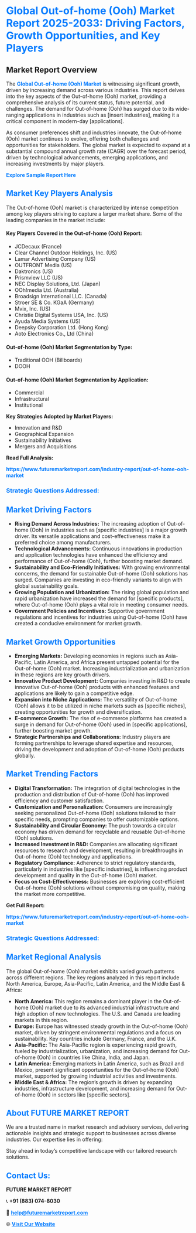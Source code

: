 <h1 style="color: #007BFF;">Global Out-of-home (Ooh) Market Report 2025-2033: Driving Factors, Growth Opportunities, and Key Players</h1>

<section id="overview">
<h2>Market Report Overview</h2>
<p>The <a href="https://www.futuremarketreport.com/industry-report/out-of-home-ooh-market" style="color: #007BFF; text-decoration: none;"><strong>Global Out-of-home (Ooh) Market</strong></a> is witnessing significant growth, driven by increasing demand across various industries. This report delves into the key aspects of the Out-of-home (Ooh) market, providing a comprehensive analysis of its current status, future potential, and challenges. The demand for Out-of-home (Ooh) has surged due to its wide-ranging applications in industries such as [insert industries], making it a critical component in modern-day [applications].</p>
<p>As consumer preferences shift and industries innovate, the Out-of-home (Ooh) market continues to evolve, offering both challenges and opportunities for stakeholders. The global market is expected to expand at a substantial compound annual growth rate (CAGR) over the forecast period, driven by technological advancements, emerging applications, and increasing investments by major players.</p>
</section>

<section id="overview">
<p><a href="https://www.futuremarketreport.com/request-sample/reportId=90654" style="color: #007BFF; text-decoration: none;"><strong>Explore Sample Report Here</strong></a></p>
</section>

<section id="key-players">
<h2 style="color: #007BFF;">Market Key Players Analysis</h2>
<p>The Out-of-home (Ooh) market is characterized by intense competition among key players striving to capture a larger market share. Some of the leading companies in the market include:</p>
<h4>Key Players Covered in the Out-of-home (Ooh) Report:</h4>
<ul><li>JCDecaux (France)</li><li>Clear Channel Outdoor Holdings, Inc. (US)</li><li>Lamar Advertising Company (US)</li><li>OUTFRONT Media (US)</li><li>Daktronics (US)</li><li>Prismview LLC (US)</li><li>NEC Display Solutions, Ltd. (Japan)</li><li>OOh!media Ltd. (Australia)</li><li>Broadsign International LLC. (Canada)</li><li>Stroer SE &amp; Co. KGaA (Germany)</li><li>Mvix, Inc. (US)</li><li>Christie Digital Systems USA, Inc. (US)</li><li>Ayuda Media Systems (US)</li><li>Deepsky Corporation Ltd. (Hong Kong)</li><li>Aoto Electronics Co., Ltd (China)</li></ul>
<h4>Out-of-home (Ooh) Market Segmentation by Type:</h4>
<ul><li>Traditional OOH (Billboards)</li><li>DOOH</li></ul>

<h4>Out-of-home (Ooh) Market Segmentation by Application:</h4>
<ul><li>Commercial</li><li>Infrastructural</li><li>Institutional</li></ul>
<p><strong>Key Strategies Adopted by Market Players:</strong></p>
<ul>
<li>Innovation and R&D</li>
<li>Geographical Expansion</li>
<li>Sustainability Initiatives</li>
<li>Mergers and Acquisitions</li>
</ul>
</section>

<section>
<p><strong>Read Full Analysis: </strong></p><a href="https://www.futuremarketreport.com/industry-report/out-of-home-ooh-market" style="color: #007BFF; text-decoration: none;"><strong>https://www.futuremarketreport.com/industry-report/out-of-home-ooh-market</strong></a>
<h3 style="color: #007BFF;">Strategic Questions Addressed:</h3>
</section>

<section id="driving-factors">
<h2 style="color: #007BFF;">Market Driving Factors</h2>
<ul>
<li><strong>Rising Demand Across Industries:</strong> The increasing adoption of Out-of-home (Ooh) in industries such as [specific industries] is a major growth driver. Its versatile applications and cost-effectiveness make it a preferred choice among manufacturers.</li>
<li><strong>Technological Advancements:</strong> Continuous innovations in production and application technologies have enhanced the efficiency and performance of Out-of-home (Ooh), further boosting market demand.</li>
<li><strong>Sustainability and Eco-Friendly Initiatives:</strong> With growing environmental concerns, the demand for sustainable Out-of-home (Ooh) solutions has surged. Companies are investing in eco-friendly variants to align with global sustainability goals.</li>
<li><strong>Growing Population and Urbanization:</strong> The rising global population and rapid urbanization have increased the demand for [specific products], where Out-of-home (Ooh) plays a vital role in meeting consumer needs.</li>
<li><strong>Government Policies and Incentives:</strong> Supportive government regulations and incentives for industries using Out-of-home (Ooh) have created a conducive environment for market growth.</li>
</ul>
</section>

<section id="growth-opportunities">
<h2 style="color: #007BFF;">Market Growth Opportunities</h2>
<ul>
<li><strong>Emerging Markets:</strong> Developing economies in regions such as Asia-Pacific, Latin America, and Africa present untapped potential for the Out-of-home (Ooh) market. Increasing industrialization and urbanization in these regions are key growth drivers.</li>
<li><strong>Innovative Product Development:</strong> Companies investing in R&D to create innovative Out-of-home (Ooh) products with enhanced features and applications are likely to gain a competitive edge.</li>
<li><strong>Expansion into Niche Applications:</strong> The versatility of Out-of-home (Ooh) allows it to be utilized in niche markets such as [specific niches], creating opportunities for growth and diversification.</li>
<li><strong>E-commerce Growth:</strong> The rise of e-commerce platforms has created a surge in demand for Out-of-home (Ooh) used in [specific applications], further boosting market growth.</li>
<li><strong>Strategic Partnerships and Collaborations:</strong> Industry players are forming partnerships to leverage shared expertise and resources, driving the development and adoption of Out-of-home (Ooh) products globally.</li>
</ul>
</section>

<section id="trending-factors">
<h2 style="color: #007BFF;">Market Trending Factors</h2>
<ul>
<li><strong>Digital Transformation:</strong> The integration of digital technologies in the production and distribution of Out-of-home (Ooh) has improved efficiency and customer satisfaction.</li>
<li><strong>Customization and Personalization:</strong> Consumers are increasingly seeking personalized Out-of-home (Ooh) solutions tailored to their specific needs, prompting companies to offer customizable options.</li>
<li><strong>Sustainability and Circular Economy:</strong> The push towards a circular economy has driven demand for recyclable and reusable Out-of-home (Ooh) solutions.</li>
<li><strong>Increased Investment in R&D:</strong> Companies are allocating significant resources to research and development, resulting in breakthroughs in Out-of-home (Ooh) technology and applications.</li>
<li><strong>Regulatory Compliance:</strong> Adherence to strict regulatory standards, particularly in industries like [specific industries], is influencing product development and quality in the Out-of-home (Ooh) market.</li>
<li><strong>Focus on Cost-Effectiveness:</strong> Businesses are exploring cost-efficient Out-of-home (Ooh) solutions without compromising on quality, making the market more competitive.</li>
</ul>
</section>

<section>
<p><strong>Get Full Report: </strong></p><a href="https://www.futuremarketreport.com/industry-report/out-of-home-ooh-market" style="color: #007BFF; text-decoration: none;"><strong>https://www.futuremarketreport.com/industry-report/out-of-home-ooh-market</strong></a>
<h3 style="color: #007BFF;">Strategic Questions Addressed:</h3>
</section>


<section id="regional-analysis">
<h2 style="color: #007BFF;">Market Regional Analysis</h2>
<p>The global Out-of-home (Ooh) market exhibits varied growth patterns across different regions. The key regions analyzed in this report include North America, Europe, Asia-Pacific, Latin America, and the Middle East & Africa:</p>
<ul>
<li><strong>North America:</strong> This region remains a dominant player in the Out-of-home (Ooh) market due to its advanced industrial infrastructure and high adoption of new technologies. The U.S. and Canada are leading markets in this region.</li>
<li><strong>Europe:</strong> Europe has witnessed steady growth in the Out-of-home (Ooh) market, driven by stringent environmental regulations and a focus on sustainability. Key countries include Germany, France, and the U.K.</li>
<li><strong>Asia-Pacific:</strong> The Asia-Pacific region is experiencing rapid growth, fueled by industrialization, urbanization, and increasing demand for Out-of-home (Ooh) in countries like China, India, and Japan.</li>
<li><strong>Latin America:</strong> Emerging markets in Latin America, such as Brazil and Mexico, present significant opportunities for the Out-of-home (Ooh) market, supported by growing industrial activities and investments.</li>
<li><strong>Middle East & Africa:</strong> The region’s growth is driven by expanding industries, infrastructure development, and increasing demand for Out-of-home (Ooh) in sectors like [specific sectors].</li>
</ul>
</section>

<footer>
<h2 style="color: #007BFF;">About FUTURE MARKET REPORT</h2>
<p>We are a trusted name in market research and advisory services, delivering actionable insights and strategic support to businesses across diverse industries. Our expertise lies in offering:</p>

<p>Stay ahead in today’s competitive landscape with our tailored research solutions.</p>

<h2 style="color: #007BFF;">Contact Us:</h2>
<p><strong>FUTURE MARKET REPORT</strong></p>
<p>📞 <strong>+91 (883) 074-8030</strong></p>
<p>📧 <strong><a href="mailto:help@futuremarketreport.com" style="color: #007BFF;">help@futuremarketreport.com</a></strong></p>
<p>🌐 <strong><a href="https://www.futuremarketreport.com/" style="color: #007BFF;">Visit Our Website</a></strong></p>
</footer>